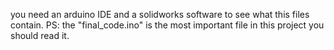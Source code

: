you need an arduino IDE and a solidworks software to see what this files contain. 
PS: the "final_code.ino" is the most important file in this project you should read it.

